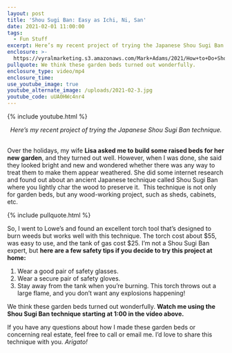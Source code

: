 ```yaml
---
layout: post
title: 'Shou Sugi Ban: Easy as Ichi, Ni, San'
date: 2021-02-01 11:00:00
tags:
  - Fun Stuff
excerpt: Here’s my recent project of trying the Japanese Shou Sugi Ban technique.
enclosure: >-
  https://vyralmarketing.s3.amazonaws.com/Mark+Adams/2021/How+to+Do+Shou+Sugi+Ban.mp4
pullquote: We think these garden beds turned out wonderfully.
enclosure_type: video/mp4
enclosure_time:
use_youtube_image: true
youtube_alternate_image: /uploads/2021-02-3.jpg
youtube_code: uUA0HWc4nr4
---
```

{% include youtube.html %}

<center><em>Here&rsquo;s my recent project of trying the Japanese Shou Sugi Ban technique.</em></center>

<center>&nbsp;</center>

Over the holidays, my wife **Lisa asked me to build some raised beds for her new garden**, and they turned out well. However, when I was done, she said they looked bright and new and wondered whether there was any way to treat them to make them appear weathered. She did some internet research and found out about an ancient Japanese technique called Shou Sugi Ban where you lightly char the wood to preserve it. &nbsp;This technique is not only for garden beds, but any wood-working project, such as sheds, cabinets, etc.

{% include pullquote.html %}

So, I went to Lowe’s and found an excellent torch tool that’s designed to burn weeds but works well with this technique. The torch cost about $55, was easy to use, and the tank of gas cost $25. I’m not a Shou Sugi Ban expert, but **here are a few safety tips if you decide to try this project at home:**

1. Wear a good pair of safety glasses.
2. Wear a secure pair of safety gloves.
3. Stay away from the tank when you’re burning. This torch throws out a large flame, and you don’t want any explosions happening\!

We think these garden beds turned out wonderfully. **Watch me using the Shou Sugi Ban technique starting at 1:00 in the video above.&nbsp;**

If you have any questions about how I made these garden beds or concerning real estate, feel free to call or email me. I’d love to share this technique with you. *Arigato\!&nbsp;*
